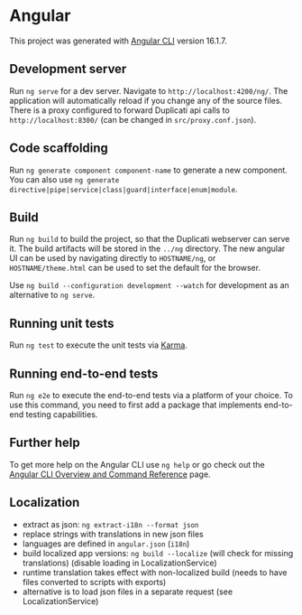# Angular

This project was generated with [Angular CLI](https://github.com/angular/angular-cli) version 16.1.7.

## Development server

Run `ng serve` for a dev server. Navigate to `http://localhost:4200/ng/`. The application will automatically reload if you change any of the source files.
There is a proxy configured to forward Duplicati api calls to `http://localhost:8300/` (can be changed in `src/proxy.conf.json`).

## Code scaffolding

Run `ng generate component component-name` to generate a new component. You can also use `ng generate directive|pipe|service|class|guard|interface|enum|module`.

## Build

Run `ng build` to build the project, so that the Duplicati webserver can serve it. The build artifacts will be stored in the `../ng` directory.
The new angular UI can be used by navigating directly to `HOSTNAME/ng`, or `HOSTNAME/theme.html` can be used to set the default for the browser.

Use `ng build --configuration development --watch` for development as an alternative to `ng serve`.

## Running unit tests

Run `ng test` to execute the unit tests via [Karma](https://karma-runner.github.io).

## Running end-to-end tests

Run `ng e2e` to execute the end-to-end tests via a platform of your choice. To use this command, you need to first add a package that implements end-to-end testing capabilities.

## Further help

To get more help on the Angular CLI use `ng help` or go check out the [Angular CLI Overview and Command Reference](https://angular.io/cli) page.

## Localization
- extract as json: `ng extract-i18n --format json`
- replace strings with translations in new json files
- languages are defined in `angular.json` (`i18n`)
- build localized app versions: `ng build --localize` (will check for missing translations) (disable loading in LocalizationService)
- runtime translation takes effect with non-localized build (needs to have files converted to scripts with exports)
- alternative is to load json files in a separate request (see LocalizationService)
